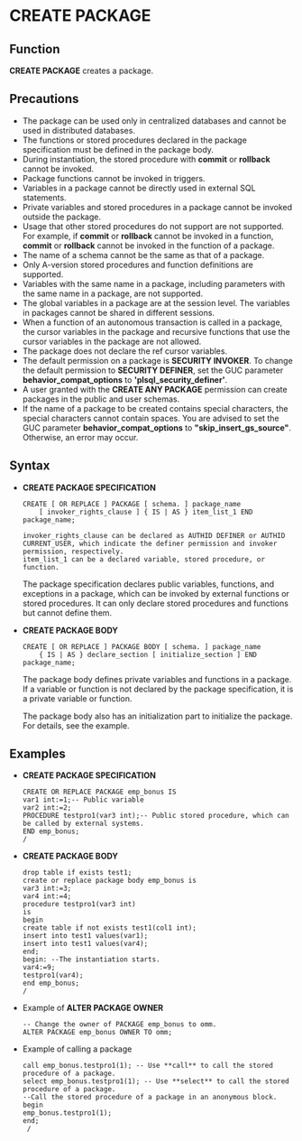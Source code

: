 # CREATE PACKAGE<a name="EN-US_TOPIC_0000001114212452"></a>

## Function<a name="section33561436135517"></a>

**CREATE PACKAGE**  creates a package.

## Precautions<a name="section9619125512555"></a>

-   The package can be used only in centralized databases and cannot be used in distributed databases.
-   The functions or stored procedures declared in the package specification must be defined in the package body.
-   During instantiation, the stored procedure with  **commit**  or  **rollback**  cannot be invoked.
-   Package functions cannot be invoked in triggers.
-   Variables in a package cannot be directly used in external SQL statements.
-   Private variables and stored procedures in a package cannot be invoked outside the package.
-   Usage that other stored procedures do not support are not supported. For example, if  **commit**  or  **rollback**  cannot be invoked in a function,  **commit**  or  **rollback**  cannot be invoked in the function of a package.
-   The name of a schema cannot be the same as that of a package.
-   Only A-version stored procedures and function definitions are supported.
-   Variables with the same name in a package, including parameters with the same name in a package, are not supported.
-   The global variables in a package are at the session level. The variables in packages cannot be shared in different sessions.
-   When a function of an autonomous transaction is called in a package, the cursor variables in the package and recursive functions that use the cursor variables in the package are not allowed.
-   The package does not declare the ref cursor variables.
-   The default permission on a package is  **SECURITY INVOKER**. To change the default permission to  **SECURITY DEFINER**, set the GUC parameter  **behavior\_compat\_options**  to  **'plsql\_security\_definer'**.
-   A user granted with the  **CREATE ANY PACKAGE**  permission can create packages in the public and user schemas.
-   If the name of a package to be created contains special characters, the special characters cannot contain spaces. You are advised to set the GUC parameter  **behavior\_compat\_options**  to  **"skip\_insert\_gs\_source"**. Otherwise, an error may occur.

## Syntax<a name="section4157123095714"></a>

-   **CREATE PACKAGE SPECIFICATION**

    ```
    CREATE [ OR REPLACE ] PACKAGE [ schema. ] package_name
        [ invoker_rights_clause ] { IS | AS } item_list_1 END package_name;
    
    invoker_rights_clause can be declared as AUTHID DEFINER or AUTHID CURRENT_USER, which indicate the definer permission and invoker permission, respectively.
    item_list_1 can be a declared variable, stored procedure, or function.
    ```

    The package specification declares public variables, functions, and exceptions in a package, which can be invoked by external functions or stored procedures. It can only declare stored procedures and functions but cannot define them.

-   **CREATE PACKAGE BODY**

    ```
    CREATE [ OR REPLACE ] PACKAGE BODY [ schema. ] package_name
        { IS | AS } declare_section [ initialize_section ] END package_name;
    ```

    The package body defines private variables and functions in a package. If a variable or function is not declared by the package specification, it is a private variable or function.

    The package body also has an initialization part to initialize the package. For details, see the example.


## Examples<a name="section1114514478590"></a>

-   **CREATE PACKAGE SPECIFICATION**

    ```
    CREATE OR REPLACE PACKAGE emp_bonus IS
    var1 int:=1;-- Public variable
    var2 int:=2;
    PROCEDURE testpro1(var3 int);-- Public stored procedure, which can be called by external systems.
    END emp_bonus;
    /
    ```

-   **CREATE PACKAGE BODY**

    ```
    drop table if exists test1;
    create or replace package body emp_bonus is
    var3 int:=3;
    var4 int:=4;
    procedure testpro1(var3 int)
    is
    begin
    create table if not exists test1(col1 int);
    insert into test1 values(var1);
    insert into test1 values(var4);
    end;
    begin: --The instantiation starts.
    var4:=9;
    testpro1(var4);
    end emp_bonus;
    /
    ```

-   Example of  **ALTER PACKAGE OWNER**

    ```
    -- Change the owner of PACKAGE emp_bonus to omm.
    ALTER PACKAGE emp_bonus OWNER TO omm;
    ```

-   Example of calling a package

    ```
    call emp_bonus.testpro1(1); -- Use **call** to call the stored procedure of a package.
    select emp_bonus.testpro1(1); -- Use **select** to call the stored procedure of a package.
    --Call the stored procedure of a package in an anonymous block.
    begin
    emp_bonus.testpro1(1);
    end;
     /
    ```
